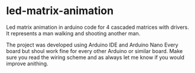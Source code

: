 # led-matrix-animation
Led matrix animation in arduino code for 4 cascaded matrices with drivers. It represents a man walking and shooting another man.

The project was developed using Arduino IDE and Arduino Nano Every board but shoul work fine for every other Arduino or similar board.
Make sure you read the wiring scheme and as always let me know if you would improve anithing.
